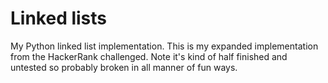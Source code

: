 # Linked lists
My Python linked list implementation. This is my expanded implementation from the HackerRank challenged. Note it's kind of half finished and untested so probably broken in all manner of fun ways.
